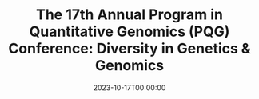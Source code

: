---
# Documentation: https://wowchemy.com/docs/managing-content/
type: conference
title: "The 17th Annual Program in Quantitative Genomics (PQG) Conference: Diversity in Genetics & Genomics"
url_register: https://www.hsph.harvard.edu/pqg-conference/
date: 2023-10-17T00:00:00
date_end: 2023-10-18T23:59:59
location: "Boston, MA"
all_day: true
speaker: ""
---